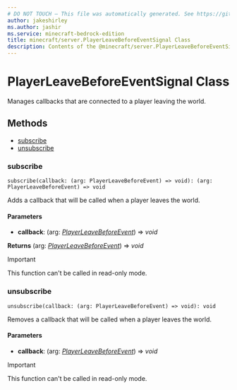 ```yaml
---
# DO NOT TOUCH — This file was automatically generated. See https://github.com/mojang/minecraftapidocsgenerator to modify descriptions, examples, etc.
author: jakeshirley
ms.author: jashir
ms.service: minecraft-bedrock-edition
title: minecraft/server.PlayerLeaveBeforeEventSignal Class
description: Contents of the @minecraft/server.PlayerLeaveBeforeEventSignal class.
---
```

# PlayerLeaveBeforeEventSignal Class

Manages callbacks that are connected to a player leaving the world.

## Methods
- [subscribe](#subscribe)
- [unsubscribe](#unsubscribe)

### **subscribe**
`
subscribe(callback: (arg: PlayerLeaveBeforeEvent) => void): (arg: PlayerLeaveBeforeEvent) => void
`

Adds a callback that will be called when a player leaves the world.

#### **Parameters**
- **callback**: (arg: [*PlayerLeaveBeforeEvent*](PlayerLeaveBeforeEvent.md)) => *void*

**Returns** (arg: [*PlayerLeaveBeforeEvent*](PlayerLeaveBeforeEvent.md)) => *void*

> [!IMPORTANT]
> This function can't be called in read-only mode.

### **unsubscribe**
`
unsubscribe(callback: (arg: PlayerLeaveBeforeEvent) => void): void
`

Removes a callback that will be called when a player leaves the world.

#### **Parameters**
- **callback**: (arg: [*PlayerLeaveBeforeEvent*](PlayerLeaveBeforeEvent.md)) => *void*

> [!IMPORTANT]
> This function can't be called in read-only mode.
